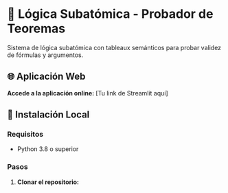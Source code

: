 # 🔬 Lógica Subatómica - Probador de Teoremas

Sistema de lógica subatómica con tableaux semánticos para probar validez de fórmulas y argumentos.

## 🌐 Aplicación Web

**Accede a la aplicación online:** [Tu link de Streamlit aquí]

## 🚀 Instalación Local

### Requisitos
- Python 3.8 o superior

### Pasos

1. **Clonar el repositorio:**
```bash
